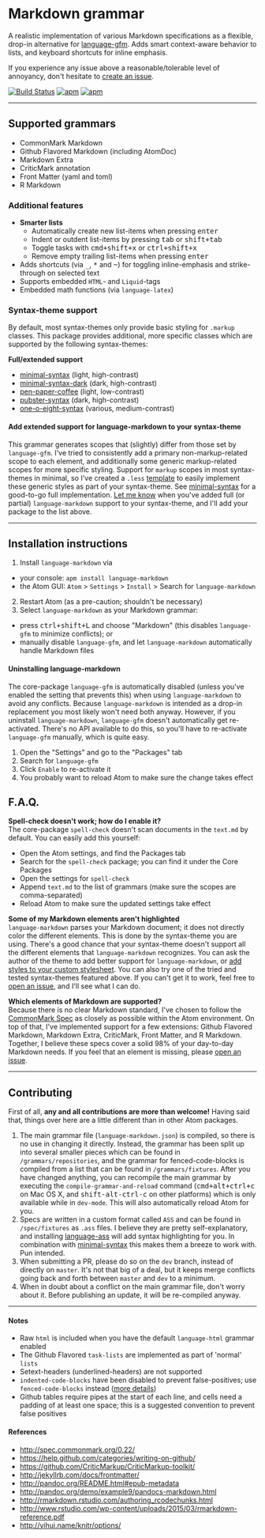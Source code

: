 # Markdown grammar

A realistic implementation of various Markdown specifications as a flexible, drop-in alternative for [language-gfm](https://github.com/atom/language-gfm/). Adds smart context-aware behavior to lists, and keyboard shortcuts for inline emphasis.

If you experience any issue above a reasonable/tolerable level of annoyancy, don't hesitate to [create an issue](issues/new/).

[![Build Status](https://travis-ci.org/burodepeper/language-markdown.svg?branch=master)](https://travis-ci.org/burodepeper/language-markdown)
[![apm](https://img.shields.io/apm/dm/language-markdown.svg)](https://atom.io/packages/language-markdown)
[![apm](https://img.shields.io/apm/v/language-markdown.svg)]()

---

## Supported grammars

- CommonMark Markdown
- Github Flavored Markdown (including AtomDoc)
- Markdown Extra
- CriticMark annotation
- Front Matter (yaml and toml)
- R Markdown

### Additional features

- **Smarter lists**
  - Automatically create new list-items when pressing <kbd>enter</kbd>
  - Indent or outdent list-items by pressing <kbd>tab</kbd> or <kbd>shift+tab</kbd>
  - Toggle tasks with <kbd>cmd+shift+x</kbd> or <kbd>ctrl+shift+x</kbd>
  - Remove empty trailing list-items when pressing <kbd>enter</kbd>
- Adds shortcuts (via <kbd>_</kbd>, <kbd>*</kbd> and <kbd>~</kbd>) for toggling inline-emphasis and strike-through on selected text
- Supports embedded `HTML`- and `Liquid`-tags
- Embedded math functions (via `language-latex`)

### Syntax-theme support

By default, most syntax-themes only provide basic styling for `.markup` classes. This package provides additional, more specific classes which are supported by the following syntax-themes:

**Full/extended support**

- [minimal-syntax](https://atom.io/themes/minimal-syntax) (light, high-contrast)
- [minimal-syntax-dark](https://atom.io/themes/minimal-syntax-dark) (dark, high-contrast)
- [pen-paper-coffee](https://atom.io/themes/pen-paper-coffee-syntax) (light, low-contrast)
- [pubster-syntax](https://atom.io/themes/pubster-syntax) (dark, high-contrast)
- [one-o-eight-syntax](https://atom.io/themes/one-o-eight-syntax) (various, medium-contrast)

#### Add extended support for language-markdown to your syntax-theme

This grammar generates scopes that (slightly) differ from those set by `language-gfm`. I've tried to consistently add a primary non-markup-related scope to each element, and additionally some generic markup-related scopes for more specific styling. Support for `markup` scopes in most syntax-themes in minimal, so I've created a `.less` [template](https://github.com/burodepeper/language-markdown/blob/dev-scopes/resources/markup-and-down.less) to easily implement these generic styles as part of your syntax-theme. See [minimal-syntax](https://github.com/burodepeper/minimal-syntax) for a good-to-go full implementation. [Let me know](https://github.com/burodepeper/language-markdown/issues/new/) when you've added full (or partial) `language-markdown` support to your syntax-theme, and I'll add your package to the list above.

---

## Installation instructions

1. Install `language-markdown` via
  - your console: `apm install language-markdown`
  - the Atom GUI: `Atom` > `Settings` > `Install` > Search for `language-markdown`
2. Restart Atom (as a pre-caution; shouldn't be necessary)
3. Select `language-markdown` as your Markdown grammar:
  - press <kbd>ctrl+shift+L</kbd> and choose "Markdown" (this disables `language-gfm` to minimize conflicts); or
  - manually disable `language-gfm`, and let `language-markdown` automatically handle Markdown files

#### Uninstalling language-markdown

The core-package `language-gfm` is automatically disabled (unless you've enabled the setting that prevents this) when using `language-markdown` to avoid any conflicts. Because `language-markdown` is intended as a drop-in replacement you most likely won't need both anyway. However, if you uninstall `language-markdown`, `language-gfm` doesn't automatically get re-activated. There's no API available to do this, so you'll have to re-activate `language-gfm` manually, which is quite easy.

1. Open the "Settings" and go to the "Packages" tab
2. Search for `language-gfm`
3. Click `Enable` to re-activate it
4. You probably want to reload Atom to make sure the change takes effect

## F.A.Q.

**Spell-check doesn't work; how do I enable it?**<br>The core-package `spell-check` doesn't scan documents in the `text.md` by default. You can easily add this yourself:

- Open the Atom settings, and find the Packages tab
- Search for the `spell-check` package; you can find it under the Core Packages
- Open the settings for `spell-check`
- Append `text.md` to the list of grammars (make sure the scopes are comma-separated)
- Reload Atom to make sure the updated settings take effect

**Some of my Markdown elements aren't highlighted**<br>`language-markdown` parses your Markdown document; it does not directly color the different elements. This is done by the syntax-theme you are using. There's a good chance that your syntax-theme doesn't support all the different elements that `language-markdown` recognizes. You can ask the author of the theme to add better support for `language-markdown`, or [add styles to your custom stylesheet](http://flight-manual.atom.io/using-atom/sections/basic-customization/#style-tweaks). You can also try one of the tried and tested syntax-themes featured above. If you can't get it to work, feel free to [open an issue](https://github.com/burodepeper/language-markdown/issues/new/), and I'll see what I can do.

**Which elements of Markdown are supported?**<br>Because there is no clear Markdown standard, I've chosen to follow the [CommonMark Spec](http://spec.commonmark.org/) as closely as possible within the Atom environment. On top of that, I've implemented support for a few extensions: Github Flavored Markdown, Markdown Extra, CriticMark, Front Matter, and R Markdown. Together, I believe these specs cover a solid 98% of your day-to-day Markdown needs. If you feel that an element is missing, please [open an issue](https://github.com/burodepeper/language-markdown/issues/new/).

---

## Contributing

First of all, **any and all contributions are more than welcome!** Having said that, things over here are a little different than in other Atom packages.

1. The main grammar file (`language-markdown.json`) is compiled, so there is no use in changing it directly. Instead, the grammar has been split up into several smaller pieces which can be found in `/grammars/repositories`, and the grammar for fenced-code-blocks is compiled from a list that can be found in `/grammars/fixtures`. After you have changed anything, you can recompile the main grammar by executing the `compile-grammar-and-reload` command (<kbd>cmd+alt+ctrl+c</kbd> on Mac OS X, and <kbd>shift-alt-ctrl-c</kbd> on other platforms) which is only available while in `dev-mode`. This will also automatically reload Atom for you.
2. Specs are written in a custom format called `ASS` and can be found in `/spec/fixtures` as `.ass` files. I believe they are pretty self-explanatory, and installing [language-ass](https://github.com/burodepeper/language-ass/) will add syntax highlighting for you. In combination with [minimal-syntax](https://atom.io/packages/minimal-syntax) this makes them a breeze to work with. Pun intended.
3. When submitting a PR, please do so on the `dev` branch, instead of directly on `master`. It's not that big of a deal, but it keeps merge conflicts going back and forth between `master` and `dev` to a minimum.
4. When in doubt about a conflict on the main grammar file, don't worry about it. Before publishing an update, it will be re-compiled anyway.

---

#### Notes

- Raw `html` is included when you have the default `language-html` grammar enabled
- The Github Flavored `task-lists` are implemented as part of 'normal' `lists`
- Setext-headers (underlined-headers) are not supported
- `indented-code-blocks` have been disabled to prevent false-positives; use `fenced-code-blocks` instead ([more details](https://github.com/burodepeper/language-markdown/issues/88#issuecomment-183344420))
- Github tables require pipes at the start of each line, and cells need a padding of at least one space; this is a suggested convention to prevent false positives

#### References

- http://spec.commonmark.org/0.22/
- https://help.github.com/categories/writing-on-github/
- https://github.com/CriticMarkup/CriticMarkup-toolkit/
- http://jekyllrb.com/docs/frontmatter/
- http://pandoc.org/README.html#epub-metadata
- http://pandoc.org/demo/example9/pandocs-markdown.html
- http://rmarkdown.rstudio.com/authoring_rcodechunks.html
- http://www.rstudio.com/wp-content/uploads/2015/03/rmarkdown-reference.pdf
- http://yihui.name/knitr/options/
